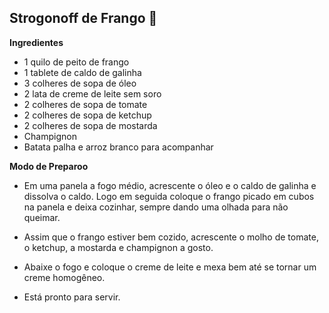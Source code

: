 ## Strogonoff de Frango  :chicken:

**Ingredientes**

- 1 quilo de peito de frango
- 1 tablete de caldo de galinha
- 3 colheres de sopa de óleo 
- 2 lata de creme de leite sem soro
- 2 colheres de sopa de tomate
- 2 colheres de sopa de ketchup
- 2 colheres de sopa de mostarda
- Champignon
- Batata palha e arroz branco para acompanhar

**Modo de Preparoo**

- Em uma panela a fogo médio, acrescente o óleo e o caldo de galinha e dissolva o caldo. Logo em seguida coloque o frango picado em cubos na panela e deixa cozinhar, sempre dando uma olhada para não queimar.

- Assim que o frango estiver bem cozido, acrescente o molho de tomate, o ketchup, a mostarda e champignon a gosto.
- Abaixe o fogo e coloque o creme de leite e mexa bem até se tornar um creme homogêneo.
- Está pronto para servir.





